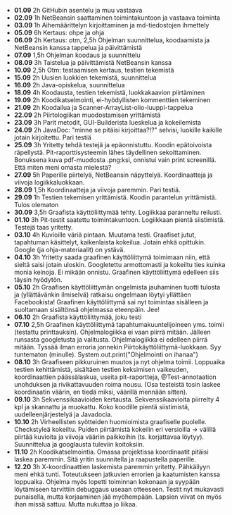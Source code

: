 - **01.09** 2h GitHubin asentelu ja muu vastaava 
- **02.09** 1h NetBeansin saattaminen toimintakuntoon ja vastaava toiminta 
- **03.09** 1h Aihemäärittelyn kirjoittaminen ja md-tiedostojen ihmettely
- **05.09** 6h Kertaus: ohpe ja ohja
- **06.09** 2h Kertaus: otm, 2,5h Ohjelman suunnittelua, koodaamista ja NetBeansin kanssa tappelua ja päivittämistä
- **07.09** 1,5h Ohjelman koodaus ja suunnittelu
- **08.09** 3h Taistelua ja päivittämistä NetBeansin kanssa
- **10.09** 2,5h Otm: testaamisen kertaus, testien tekemistä
- **15.09** 2h Uusien luokkien tekemistä, suunnittelua
- **16.09** 2h Java-opiskelua, suunnittelua
- **18.09** 4h Koodausta, testien tekemistä, luokkakaavion piirtäminen
- **19.09** 2h Koodikatselmointi, ei-hyödyllisten kommenttien tekeminen
- **21.09** 2h Koodailua ja Scanner-ArrayList-olio-luuppi-tappelua
- **22.09** 2h Piirtologiikan muodostamisen yrittämistä
- **23.09** 3h Parit metodit, GUI-Builderista lueskelua ja kokeilemista
- **24.09** 2h JavaDoc: "minne se pitäisi kirjoittaa?!?" selvisi, luokille kaikille jotain kirjoitettu. Pari testiä
- **25.09** 3h Yritetty tehdä testejä ja epäonnistuttu. Koodin epätoivoista räpellystä. Pit-raporttisysteemin lähes täydellinen sekoittaminen. Bonuksena kuva pdf-muodosta .png:ksi, onnistui vain print screenillä. Että miten meni omasta mielestä?
- **27.09** 5h Paperille piirtelyä, NetBeansin näpyttelyä. Koordinaatteja ja viivoja logiikkaluokkaan.
- **28.09** 1,5h Koordinaatteja ja viivoja paremmin. Pari testiä.
- **29.09** 1h Testien tekemisen yrittämistä. Koodin parantelun yrittämistä. Tulos olematon
- **30.09** 3,5h Graafista käyttöliittymää tehty. Logiikkaa paranneltu reilusti.
- **01.10** 3h Pit-testit saatettu toimintakuntoon. Logiikkaan pientä siistimistä. Testejä taas yritetty. 
- **03.10** 4h Kuvioille väriä pintaan. Muutama testi. Graafiset jutut, tapahtuman käsittelyt, kaikenlaista kokeilua. Jotain ehkä opittukin. Google (ja ohja-materiaalit) on ystävä.
- **04.10** 3h Yritetty saada graafinen käyttöliittymä toimimaan niin, että sieltä saisi jotain uloskin. Googletettu armottomasti ja kokeiltu ties kuinka monia keinoja. Ei mikään onnistu. Graafinen käyttöliittymä edelleen siis täysin hyödytön.
- **05.10**  2h Graafisen käyttöliittymän ongelmista jauhaminen tuotti tulosta ja (yllättävänkin ilmiselvä) ratkaisu ongelmaan löytyi yllättäen Facebookista! Graafinen käyttöliittymä sai nyt toimintaa sisälleen ja suoltamaan sisältönsä ohjelmassa eteenpäin. Jee!
- **06.10** 2h Graafista käyttöliittymää, joku testi
- **07.10** 2,5h Graafinen käyttöliittymä tapahtumakuuntelijoineen yms. toimii (testattu printtauksin). Ohjelmalogiikka ei vaan piirrä mitään. Jälleen runsasta googletusta ja valitusta. Ohjelmalogiikka ei edelleen piirrä mitään. Tyssää ilman erroria jonnekin Piirtokäyttöliittymä-luokkaan. Syy tuntematon (minulle). System.out.print("Ohjelmointi on ihanaa")
- **08.10** 3h Graafiseen pikkuruinen muutos ja nyt ohjelma toimii. Loppuaika testien kehittämistä, sisältäen testien keksimisen vaikeuden, koordinaattien päässälaskua, useita pit-raportteja, @Test-annotaation unohduksen ja rivikattavuuden roima nousu. (Osa testeistä tosin laskee koordinaatin väärin, en tiedä miksi, väärillä mennään sitten).
- **09.10** 3h Sekvenssikaavioiden kertausta. Sekvenssikaavioita piirrelty 4 kpl ja skannattu ja muokattu. Koko koodille pientä siistimistä, uudelleenjärjestelyä ja Javadocia.
- **10.10** 2h Virheellisten syötteiden huomioimista graafiselle puolelle. Checkstyleä kokeiltu. Puiden piirtämistä kokeilin eri versioilla -> välillä piirtää kuvioita ja viivoja vääriin paikkoihin (ts. korjattavaa löytyy). Suunnittelua ja googlausta tuleviin koitoksiin.
- **11.10** 2h Koodikatselmointia. Omassa projektissa koordinaatit pitäisi laskea paremmin. Sitä yritin suunnitella ja raapustella paperille.
- **12.20** 3h X-koordinaattien laskemista paremmin yritetty. Pähkäilyyn meni ehkä tunti. Toteutukseen jatkuvien errorien ja kaatumisten kanssa loppuaika. Ohjelma myös lopetti toiminnan kokonaan ja syypään löytämiseen tarvittiin debuggaus useaan otteeseen. Testit nyt mukavasti punaisella, mutta korjaaminen jää myöhempään. Lapsien viivat on myös ihan missä sattuu. Mutta nukuttaa jo liikaa.
